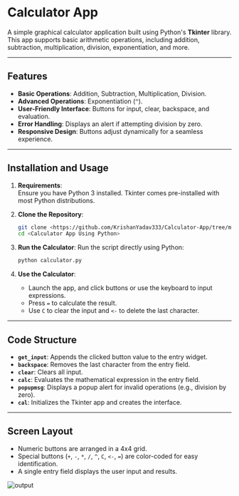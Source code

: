 # Calculator App

A simple graphical calculator application built using Python's **Tkinter** library. This app supports basic arithmetic operations, including addition, subtraction, multiplication, division, exponentiation, and more.

---

## Features
- **Basic Operations**: Addition, Subtraction, Multiplication, Division.
- **Advanced Operations**: Exponentiation (`^`).
- **User-Friendly Interface**: Buttons for input, clear, backspace, and evaluation.
- **Error Handling**: Displays an alert if attempting division by zero.
- **Responsive Design**: Buttons adjust dynamically for a seamless experience.

---

## Installation and Usage
1. **Requirements**:  
   Ensure you have Python 3 installed. Tkinter comes pre-installed with most Python distributions.
   
2. **Clone the Repository**:
   ```bash
   git clone <https://github.com/KrishanYadav333/Calculator-App/tree/main>
   cd <Calculator App Using Python>
   ```

3. **Run the Calculator**:
   Run the script directly using Python:
   ```bash
   python calculator.py
   ```

4. **Use the Calculator**:
   - Launch the app, and click buttons or use the keyboard to input expressions.
   - Press `=` to calculate the result.
   - Use `C` to clear the input and `<-` to delete the last character.

---

## Code Structure
- **`get_input`**: Appends the clicked button value to the entry widget.
- **`backspace`**: Removes the last character from the entry field.
- **`clear`**: Clears all input.
- **`calc`**: Evaluates the mathematical expression in the entry field.
- **`popupmsg`**: Displays a popup alert for invalid operations (e.g., division by zero).
- **`cal`**: Initializes the Tkinter app and creates the interface.

---

## Screen Layout
- Numeric buttons are arranged in a 4x4 grid.
- Special buttons (`+`, `-`, `*`, `/`, `^`, `C`, `<-`, `=`) are color-coded for easy identification.
- A single entry field displays the user input and results.

  
![output](https://github.com/user-attachments/assets/245d9348-2fb5-4390-988d-89c9f9c0b10a)
